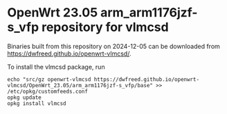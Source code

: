 OpenWrt 23.05 arm_arm1176jzf-s_vfp repository for vlmcsd
========

Binaries built from this repository on 2024-12-05 can be downloaded from <https://dwfreed.github.io/openwrt-vlmcsd/>.

To install the vlmcsd package, run

```
echo "src/gz openwrt-vlmcsd https://dwfreed.github.io/openwrt-vlmcsd/OpenWrt_23.05/arm_arm1176jzf-s_vfp/base" >> /etc/opkg/customfeeds.conf
opkg update
opkg install vlmcsd
```
